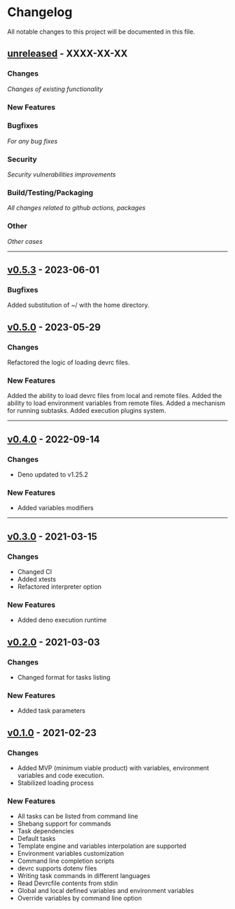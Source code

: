 Changelog
=========

All notable changes to this project will be documented in this file.


## [unreleased](https://github.com/devrc-hub/devrc/releases/tag/vX.X.X) - XXXX-XX-XX

### Changes
_Changes of existing functionality_

### New Features

### Bugfixes
_For any bug fixes_


### Security
_Security vulnerabilities improvements_

### Build/Testing/Packaging
_All changes related to github actions, packages_

### Other
_Other cases_

---

## [v0.5.3](https://github.com/devrc-hub/devrc/releases/tag/v0.5.0) - 2023-06-01

### Bugfixes
Added substitution of ~/ with the home directory.


## [v0.5.0](https://github.com/devrc-hub/devrc/releases/tag/v0.5.0) - 2023-05-29

### Changes
Refactored the logic of loading devrc files.

### New Features

Added the ability to load devrc files from local and remote files.
Added the ability to load environment variables from remote files.
Added a mechanism for running subtasks.
Added execution plugins system.


---

## [v0.4.0](https://github.com/devrc-hub/devrc/releases/tag/vX.X.X) - 2022-09-14

### Changes
- Deno updated to v1.25.2

### New Features
- Added variables modifiers

---


## [v0.3.0](https://github.com/devrc-hub/devrc/releases/tag/v0.3.0) - 2021-03-15

### Changes
- Changed CI
- Added xtests
- Refactored interpreter option

### New Features

- Added deno execution runtime


## [v0.2.0](https://github.com/devrc-hub/devrc/releases/tag/v0.2.0) - 2021-03-03

### Changes
- Changed format for tasks listing

### New Features

- Added task parameters


## [v0.1.0](https://github.com/devrc-hub/devrc/releases/tag/v0.1.0) - 2021-02-23

### Changes

- Added MVP (minimum viable product) with variables, environment variables and code execution.
- Stabilized loading process

### New Features

- All tasks can be listed from command line
- Shebang support for commands
- Task dependencies
- Default tasks
- Template engine and variables interpolation are supported
- Environment variables customization
- Command line completion scripts
- devrc supports dotenv files
- Writing task commands in different languages
- Read Devrcfile contents from stdin
- Global and local defined variables and environment variables
- Override variables by command line option
